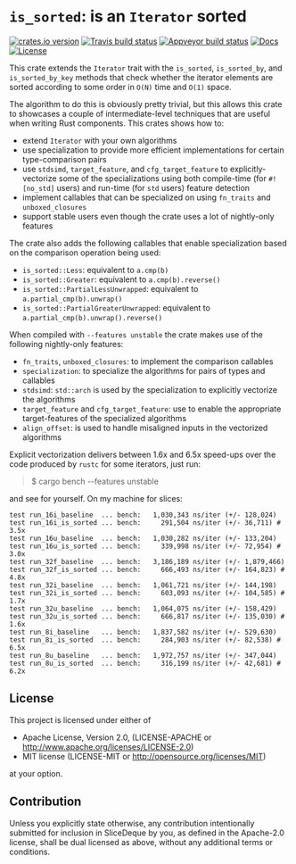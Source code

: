 # `is_sorted`: is an `Iterator` sorted

[![crates.io version][crate-shield]][crate] [![Travis build status][travis-shield]][travis] [![Appveyor build status][appveyor-shield]][appveyor] [![Docs][docs-shield]][docs] [![License][license-shield]][license]


This crate extends the `Iterator` trait with the `is_sorted`, `is_sorted_by`,
and `is_sorted_by_key` methods that check whether the iterator elements are
sorted according to some order in `O(N)` time and `O(1)` space. 

The algorithm to do this is obviously pretty trivial, but this allows this crate
to showcases a couple of intermediate-level techniques that are useful when
writing Rust components. This crates shows how to:

* extend `Iterator` with your own algorithms
* use specialization to provide more efficient implementations for
  certain type-comparison pairs
* use `stdsimd`, `target_feature`, and `cfg_target_feature` to
  explicitly-vectorize some of the specializations using both compile-time (for
  `#![no_std]` users) and run-time (for `std` users) feature detection
* implement callables that can be specialized on using `fn_traits` and
  `unboxed_closures`
* support stable users even though the crate uses a lot of nightly-only features

The crate also adds the following callables that enable specialization based on
the comparison operation being used:

* `is_sorted::Less`: equivalent to `a.cmp(b)`
* `is_sorted::Greater`: equivalent to `a.cmp(b).reverse()`
* `is_sorted::PartialLessUnwrapped`: equivalent to `a.partial_cmp(b).unwrap()`
* `is_sorted::PartialGreaterUnwrapped`: equivalent to `a.partial_cmp(b).unwrap().reverse()`

When compiled with `--features unstable` the crate makes use of the following
nightly-only features:

* `fn_traits`, `unboxed_closures`: to implement the comparison callables
* `specialization`: to specialize the algorithms for pairs of types and callables
* `stdsimd`: `std::arch` is used by the specialization to explicitly vectorize the algorithms
* `target_feature` and `cfg_target_feature`: use to enable the appropriate
  target-features of the specialized algorithms
* `align_offset`: is used to handle misaligned inputs in the vectorized algorithms

Explicit vectorization delivers between 1.6x and 6.5x speed-ups over the code
produced by `rustc` for some iterators, just run:

>$ cargo bench --features unstable

and see for yourself. On my machine for slices:

```shell
test run_16i_baseline  ... bench:   1,030,343 ns/iter (+/- 128,024)
test run_16i_is_sorted ... bench:     291,504 ns/iter (+/- 36,711) # 3.5x
test run_16u_baseline  ... bench:   1,030,282 ns/iter (+/- 133,204) 
test run_16u_is_sorted ... bench:     339,998 ns/iter (+/- 72,954) # 3.0x
test run_32f_baseline  ... bench:   3,186,189 ns/iter (+/- 1,879,466)
test run_32f_is_sorted ... bench:     666,493 ns/iter (+/- 164,823) # 4.8x
test run_32i_baseline  ... bench:   1,061,721 ns/iter (+/- 144,198) 
test run_32i_is_sorted ... bench:     603,093 ns/iter (+/- 104,585) # 1.7x
test run_32u_baseline  ... bench:   1,064,075 ns/iter (+/- 158,429)
test run_32u_is_sorted ... bench:     666,817 ns/iter (+/- 135,030) # 1.6x
test run_8i_baseline   ... bench:   1,837,582 ns/iter (+/- 529,630)
test run_8i_is_sorted  ... bench:     284,903 ns/iter (+/- 82,538) # 6.5x
test run_8u_baseline   ... bench:   1,972,757 ns/iter (+/- 347,044)
test run_8u_is_sorted  ... bench:     316,199 ns/iter (+/- 42,681) # 6.2x
```

## License

This project is licensed under either of

* Apache License, Version 2.0, (LICENSE-APACHE or http://www.apache.org/licenses/LICENSE-2.0)
* MIT license (LICENSE-MIT or http://opensource.org/licenses/MIT)

at your option.

## Contribution

Unless you explicitly state otherwise, any contribution intentionally submitted
for inclusion in SliceDeque by you, as defined in the Apache-2.0 license, shall
be dual licensed as above, without any additional terms or conditions.

[travis-shield]: https://img.shields.io/travis/gnzlbg/is_sorted.svg?style=flat-square
[travis]: https://travis-ci.org/gnzlbg/is_sorted
[appveyor-shield]: https://img.shields.io/appveyor/ci/gnzlbg/is-sorted.svg?style=flat-square
[appveyor]: https://ci.appveyor.com/project/gnzlbg/is-sorted/branch/master
[docs-shield]: https://img.shields.io/badge/docs-online-blue.svg?style=flat-square
[docs]: https://docs.rs/crate/is-sorted/
[license-shield]: https://img.shields.io/badge/License-MIT%2FApache2.0-green.svg?style=flat-square
[license]: https://github.com/gnzlbg/is_sorted/blob/master/license.md
[crate-shield]: https://img.shields.io/crates/v/is_sorted.svg?style=flat-square
[crate]: https://crates.io/crates/is_sorted
